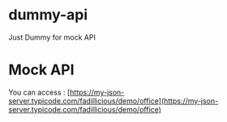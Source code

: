 # dummy-api
Just Dummy for mock API

# Mock API
You can access : [https://my-json-server.typicode.com/fadillicious/demo/office](https://my-json-server.typicode.com/fadillicious/demo/office)
